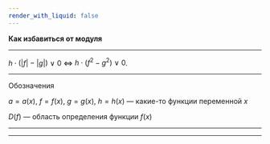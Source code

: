 ```yaml
---
render_with_liquid: false
---
```


**Как избавиться от модуля**

--- ---

$h \cdot ( |f| - |g| ) \ \vee \ 0$     $\Longleftrightarrow$     $h \cdot ( f^2 - g^2 ) \ \vee \ 0$.

--- ---

Обозначения

$a = a(x)$, $f = f(x)$, $g = g(x)$, $h = h(x)$ — какие-то функции переменной $x$

$D(f)$ — область определения функции $f(x)$

--- ---
--- ---
